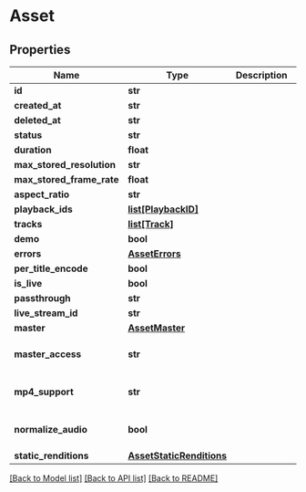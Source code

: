 # Asset

## Properties
Name | Type | Description | Notes
------------ | ------------- | ------------- | -------------
**id** | **str** |  | [optional] 
**created_at** | **str** |  | [optional] 
**deleted_at** | **str** |  | [optional] 
**status** | **str** |  | [optional] 
**duration** | **float** |  | [optional] 
**max_stored_resolution** | **str** |  | [optional] 
**max_stored_frame_rate** | **float** |  | [optional] 
**aspect_ratio** | **str** |  | [optional] 
**playback_ids** | [**list[PlaybackID]**](PlaybackID.md) |  | [optional] 
**tracks** | [**list[Track]**](Track.md) |  | [optional] 
**demo** | **bool** |  | [optional] 
**errors** | [**AssetErrors**](AssetErrors.md) |  | [optional] 
**per_title_encode** | **bool** |  | [optional] 
**is_live** | **bool** |  | [optional] 
**passthrough** | **str** |  | [optional] 
**live_stream_id** | **str** |  | [optional] 
**master** | [**AssetMaster**](AssetMaster.md) |  | [optional] 
**master_access** | **str** |  | [optional] [default to 'none']
**mp4_support** | **str** |  | [optional] [default to 'none']
**normalize_audio** | **bool** |  | [optional] [default to False]
**static_renditions** | [**AssetStaticRenditions**](AssetStaticRenditions.md) |  | [optional] 

[[Back to Model list]](../README.md#documentation-for-models) [[Back to API list]](../README.md#documentation-for-api-endpoints) [[Back to README]](../README.md)


